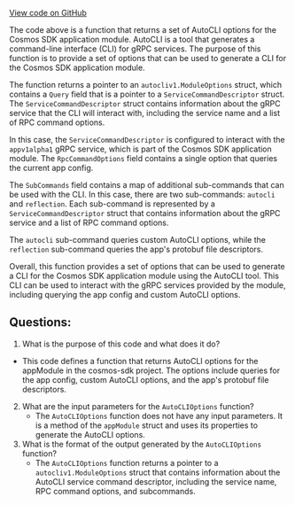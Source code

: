 [View code on GitHub](https://github.com/cosmos/cosmos-sdk.git/runtime/autocli.go)

The code above is a function that returns a set of AutoCLI options for the Cosmos SDK application module. AutoCLI is a tool that generates a command-line interface (CLI) for gRPC services. The purpose of this function is to provide a set of options that can be used to generate a CLI for the Cosmos SDK application module.

The function returns a pointer to an `autocliv1.ModuleOptions` struct, which contains a `Query` field that is a pointer to a `ServiceCommandDescriptor` struct. The `ServiceCommandDescriptor` struct contains information about the gRPC service that the CLI will interact with, including the service name and a list of RPC command options.

In this case, the `ServiceCommandDescriptor` is configured to interact with the `appv1alpha1` gRPC service, which is part of the Cosmos SDK application module. The `RpcCommandOptions` field contains a single option that queries the current app config.

The `SubCommands` field contains a map of additional sub-commands that can be used with the CLI. In this case, there are two sub-commands: `autocli` and `reflection`. Each sub-command is represented by a `ServiceCommandDescriptor` struct that contains information about the gRPC service and a list of RPC command options.

The `autocli` sub-command queries custom AutoCLI options, while the `reflection` sub-command queries the app's protobuf file descriptors.

Overall, this function provides a set of options that can be used to generate a CLI for the Cosmos SDK application module using the AutoCLI tool. This CLI can be used to interact with the gRPC services provided by the module, including querying the app config and custom AutoCLI options.
## Questions: 
 1. What is the purpose of this code and what does it do?
   - This code defines a function that returns AutoCLI options for the appModule in the cosmos-sdk project. The options include queries for the app config, custom AutoCLI options, and the app's protobuf file descriptors.
2. What are the input parameters for the `AutoCLIOptions` function?
   - The `AutoCLIOptions` function does not have any input parameters. It is a method of the `appModule` struct and uses its properties to generate the AutoCLI options.
3. What is the format of the output generated by the `AutoCLIOptions` function?
   - The `AutoCLIOptions` function returns a pointer to a `autocliv1.ModuleOptions` struct that contains information about the AutoCLI service command descriptor, including the service name, RPC command options, and subcommands.